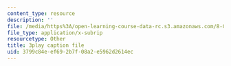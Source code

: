 ```yaml
---
content_type: resource
description: ''
file: /media/https%3A/open-learning-course-data-rc.s3.amazonaws.com/8-03sc-physics-iii-vibrations-and-waves-fall-2016/3799c84eef692b7f08a2e5962d2614ec_FCFpaKcpuXQ.srt
file_type: application/x-subrip
resourcetype: Other
title: 3play caption file
uid: 3799c84e-ef69-2b7f-08a2-e5962d2614ec
---
```

